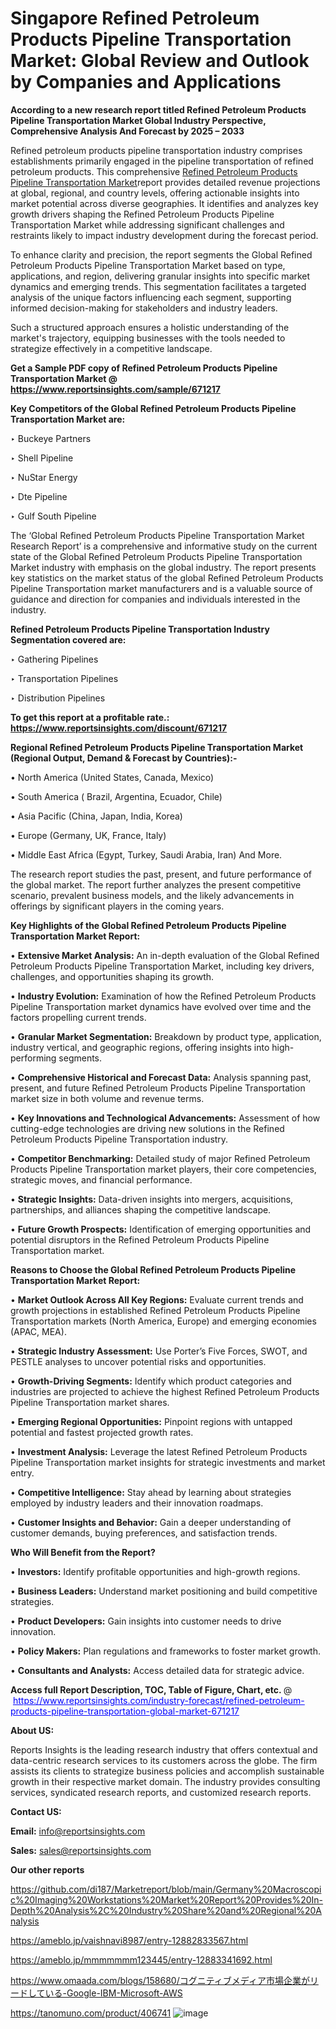 # Singapore Refined Petroleum Products Pipeline Transportation Market: Global Review and Outlook by Companies and Applications

<strong>According to a new research report titled Refined Petroleum Products Pipeline Transportation Market Global Industry Perspective, Comprehensive Analysis And Forecast by 2025 – 2033</strong>

Refined petroleum products pipeline transportation industry comprises establishments primarily engaged in the pipeline transportation of refined petroleum products. This comprehensive <a href=https://www.reportsinsights.com/sample/671217>Refined Petroleum Products Pipeline Transportation Market</a>report provides detailed revenue projections at global, regional, and country levels, offering actionable insights into market potential across diverse geographies. It identifies and analyzes key growth drivers shaping the Refined Petroleum Products Pipeline Transportation Market while addressing significant challenges and restraints likely to impact industry development during the forecast period.

To enhance clarity and precision, the report segments the Global Refined Petroleum Products Pipeline Transportation Market based on type, applications, and region, delivering granular insights into specific market dynamics and emerging trends. This segmentation facilitates a targeted analysis of the unique factors influencing each segment, supporting informed decision-making for stakeholders and industry leaders.

Such a structured approach ensures a holistic understanding of the market's trajectory, equipping businesses with the tools needed to strategize effectively in a competitive landscape.

<strong>Get a Sample PDF copy of Refined Petroleum Products Pipeline Transportation Market </strong><strong>@<a href=https://www.reportsinsights.com/sample/671217 style=color:#0000ff;> https://www.reportsinsights.com/sample/671217</a></strong></font>

<strong>Key Competitors of the Global Refined Petroleum Products Pipeline Transportation Market are:</strong>

‣ Buckeye Partners

‣ Shell Pipeline

‣ NuStar Energy

‣ Dte Pipeline

‣ Gulf South Pipeline

The ‘Global Refined Petroleum Products Pipeline Transportation Market Research Report’ is a comprehensive and informative study on the current state of the Global Refined Petroleum Products Pipeline Transportation Market industry with emphasis on the global industry. The report presents key statistics on the market status of the global Refined Petroleum Products Pipeline Transportation market manufacturers and is a valuable source of guidance and direction for companies and individuals interested in the industry.

<strong>Refined Petroleum Products Pipeline Transportation Industry Segmentation covered are:</strong>

‣ Gathering Pipelines 

‣ Transportation Pipelines 

‣ Distribution Pipelines

<strong>To get this report at a profitable rate.: <a href=https://www.reportsinsights.com/discount/671217 style=color:#0000ff;>https://www.reportsinsights.com/discount/671217</a></strong></font>

<strong>Regional Refined Petroleum Products Pipeline Transportation Market (Regional Output, Demand &amp; Forecast by Countries):-</strong>

• North America (United States, Canada, Mexico)

• South America ( Brazil, Argentina, Ecuador, Chile)

• Asia Pacific (China, Japan, India, Korea)

• Europe (Germany, UK, France, Italy)

• Middle East Africa (Egypt, Turkey, Saudi Arabia, Iran) And More.

The research report studies the past, present, and future performance of the global market. The report further analyzes the present competitive scenario, prevalent business models, and the likely advancements in offerings by significant players in the coming years.

<strong>Key Highlights of the Global Refined Petroleum Products Pipeline Transportation Market Report:</strong>

• <strong>Extensive Market Analysis:</strong> An in-depth evaluation of the Global Refined Petroleum Products Pipeline Transportation Market, including key drivers, challenges, and opportunities shaping its growth.

• <strong>Industry Evolution:</strong> Examination of how the Refined Petroleum Products Pipeline Transportation market dynamics have evolved over time and the factors propelling current trends.

• <strong>Granular Market Segmentation:</strong> Breakdown by product type, application, industry vertical, and geographic regions, offering insights into high-performing segments.

• <strong>Comprehensive Historical and Forecast Data:</strong> Analysis spanning past, present, and future Refined Petroleum Products Pipeline Transportation market size in both volume and revenue terms.

• <strong>Key Innovations and Technological Advancements:</strong> Assessment of how cutting-edge technologies are driving new solutions in the Refined Petroleum Products Pipeline Transportation industry.

• <strong>Competitor Benchmarking:</strong> Detailed study of major Refined Petroleum Products Pipeline Transportation market players, their core competencies, strategic moves, and financial performance.

• <strong>Strategic Insights:</strong> Data-driven insights into mergers, acquisitions, partnerships, and alliances shaping the competitive landscape.

• <strong>Future Growth Prospects:</strong> Identification of emerging opportunities and potential disruptors in the Refined Petroleum Products Pipeline Transportation market.

<strong>Reasons to Choose the Global Refined Petroleum Products Pipeline Transportation Market Report:</strong>

• <strong>Market Outlook Across All Key Regions:</strong> Evaluate current trends and growth projections in established Refined Petroleum Products Pipeline Transportation markets (North America, Europe) and emerging economies (APAC, MEA).

• <strong>Strategic Industry Assessment:</strong> Use Porter’s Five Forces, SWOT, and PESTLE analyses to uncover potential risks and opportunities.

• <strong>Growth-Driving Segments:</strong> Identify which product categories and industries are projected to achieve the highest Refined Petroleum Products Pipeline Transportation market shares.

• <strong>Emerging Regional Opportunities:</strong> Pinpoint regions with untapped potential and fastest projected growth rates.

• <strong>Investment Analysis:</strong> Leverage the latest Refined Petroleum Products Pipeline Transportation market insights for strategic investments and market entry.

• <strong>Competitive Intelligence:</strong> Stay ahead by learning about strategies employed by industry leaders and their innovation roadmaps.

• <strong>Customer Insights and Behavior:</strong> Gain a deeper understanding of customer demands, buying preferences, and satisfaction trends.

<strong>Who Will Benefit from the Report?</strong>

• <strong>Investors:</strong> Identify profitable opportunities and high-growth regions.

• <strong>Business Leaders:</strong> Understand market positioning and build competitive strategies.

• <strong>Product Developers:</strong> Gain insights into customer needs to drive innovation.

• <strong>Policy Makers:</strong> Plan regulations and frameworks to foster market growth.

• <strong>Consultants and Analysts:</strong> Access detailed data for strategic advice.
</ul>
<strong>Access full Report Description, TOC, Table of Figure, Chart, etc. </strong>@  <a href=https://www.reportsinsights.com/industry-forecast/refined-petroleum-products-pipeline-transportation-global-market-671217 style=color:#0000ff;>https://www.reportsinsights.com/industry-forecast/refined-petroleum-products-pipeline-transportation-global-market-671217</a></font>

<strong><strong>About US</strong>:</strong>

Reports Insights is the leading research industry that offers contextual and data-centric research services to its customers across the globe. The firm assists its clients to strategize business policies and accomplish sustainable growth in their respective market domain. The industry provides consulting services, syndicated research reports, and customized research reports.

<strong>Contact US:</strong>

<p class=""""><b>Email:</b> <a href=mailto:info@reportsinsights.com>info@reportsinsights.com</a></p>
<p class=""""><b>Sales:</b> <a href=mailto:sales@reportsinsights.com>sales@reportsinsights.com</a></p>

<strong>Our other reports</strong>

<a href=https://github.com/di187/Marketreport/blob/main/Germany%20Macroscopic%20Imaging%20Workstations%20Market%20Report%20Provides%20In-Depth%20Analysis%2C%20Industry%20Share%20and%20Regional%20Analysis>https://github.com/di187/Marketreport/blob/main/Germany%20Macroscopic%20Imaging%20Workstations%20Market%20Report%20Provides%20In-Depth%20Analysis%2C%20Industry%20Share%20and%20Regional%20Analysis</a>

<a href=https://ameblo.jp/vaishnavi8987/entry-12882833567.html>https://ameblo.jp/vaishnavi8987/entry-12882833567.html</a>

<a href=https://ameblo.jp/mmmmmmm123445/entry-12883341692.html>https://ameblo.jp/mmmmmmm123445/entry-12883341692.html</a>

<a href=https://www.omaada.com/blogs/158680/コグニティブメディア市場企業がリードしている-Google-IBM-Microsoft-AWS>https://www.omaada.com/blogs/158680/コグニティブメディア市場企業がリードしている-Google-IBM-Microsoft-AWS</a>

<a href=https://tanomuno.com/product/406741>https://tanomuno.com/product/406741</a>
![image](https://github.com/user-attachments/assets/87471145-ddf7-4499-9f3a-5afdd51aad28)
